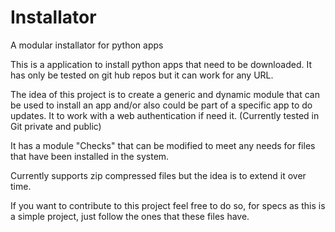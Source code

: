 # Installator
A modular installator for python apps

This is a application to install python apps that need to be downloaded. It has only be tested on git hub repos but it can work for any URL.

The idea of this project is to create a generic and dynamic module that can be used to install an app and/or also could be part of a specific app to do updates.
It to work with a web authentication if need it. (Currently tested in Git private and public)

It has a module "Checks" that can be modified to meet any needs for files that have been installed in the system.

Currently supports zip compressed files but the idea is to extend it over time.

If you want to contribute to this project feel free to do so, for specs as this is a simple project, just follow the ones that these files have. 
